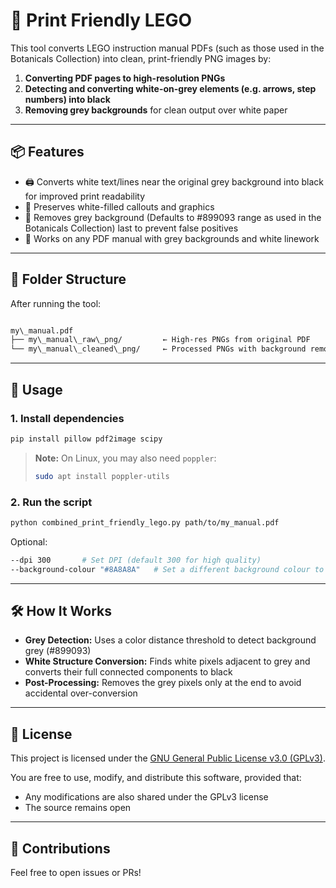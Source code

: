 # 🧱 Print Friendly LEGO

This tool converts LEGO instruction manual PDFs (such as those used in the Botanicals Collection) into clean, print-friendly PNG images by:

1. **Converting PDF pages to high-resolution PNGs**
2. **Detecting and converting white-on-grey elements (e.g. arrows, step numbers) into black**
3. **Removing grey backgrounds** for clean output over white paper

---

## 📦 Features

- 🖨️ Converts white text/lines near the original grey background into black for improved print readability
- 🎯 Preserves white-filled callouts and graphics
- 🧼 Removes grey background (Defaults to #899093 range as used in the Botanicals Collection) last to prevent false positives
- 📄 Works on any PDF manual with grey backgrounds and white linework

---

## 📂 Folder Structure

After running the tool:

```bash

my\_manual.pdf
├── my\_manual\_raw\_png/         ← High-res PNGs from original PDF
└── my\_manual\_cleaned\_png/     ← Processed PNGs with background removed and lines/text converted

```

---

## 🚀 Usage

### 1. Install dependencies

```bash
pip install pillow pdf2image scipy
```

> **Note:** On Linux, you may also need `poppler`:
>
> ```bash
> sudo apt install poppler-utils
> ```

### 2. Run the script

```bash
python combined_print_friendly_lego.py path/to/my_manual.pdf
```

Optional:

```bash
--dpi 300       # Set DPI (default 300 for high quality)
--background-colour "#8A8A8A"   # Set a different background colour to remove (default #899093 )
```

---

## 🛠 How It Works

* **Grey Detection:** Uses a color distance threshold to detect background grey (#899093)
* **White Structure Conversion:** Finds white pixels adjacent to grey and converts their full connected components to black
* **Post-Processing:** Removes the grey pixels only at the end to avoid accidental over-conversion

---

## 📄 License

This project is licensed under the [GNU General Public License v3.0 (GPLv3)](https://www.gnu.org/licenses/gpl-3.0.en.html).

You are free to use, modify, and distribute this software, provided that:

* Any modifications are also shared under the GPLv3 license
* The source remains open

---

## 🤝 Contributions

Feel free to open issues or PRs!

